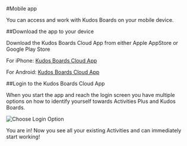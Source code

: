 #Mobile app

You can access and work with Kudos Boards on your mobile device.

##Download the app to your device

Download the Kudos Boards Cloud App from either Apple AppStore or Google Play Store

For iPhone: [Kudos Boards Cloud App](https://apps.apple.com/au/app/kudos-boards-for-cloud/id1348187330)

For Android: [Kudos Boards Cloud App](https://play.google.com/store/apps/details?id=com.kudosboards.pwa&hl=en_AU)

##Login to the Kudos Boards Cloud App

When you start the app and reach the login screen you have multiple options on how to identify yourself towards Activities Plus and Kudos Boards.

![Choose Login Option](/assets/boards/aplus-mobile-app1.png)

You are in! Now you see all your existing Activities and can immediately start working!
